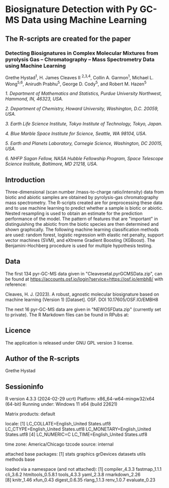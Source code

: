 # Biosignature Detection with Py GC-MS Data using Machine Learning

## The R-scripts are created for the paper

### Detecting Biosignatures in Complex Molecular Mixtures from pyrolysis Gas – Chromatography – Mass Spectrometry Data using Machine Learning

Grethe Hystad<sup>1</sup>, H. James Cleaves II <sup>2,3,4</sup>, Collin A. Garmon<sup>1</sup>, Michael L. Wong<sup>5,6</sup>, Anirudh Prabhu<sup>5</sup>, George D. Cody<sup>5</sup>, and Robert M. Hazen<sup>5</sup>

 *1. Department of Mathematics and Statistics, Purdue University Northwest, Hammond, IN, 46323, USA.*
 
 *2. Department of Chemistry, Howard University, Washington, D.C. 20059, USA.*
 
 *3. Earth Life Science Institute, Tokyo Institute of Technology, Tokyo, Japan.*
 
 *4. Blue Marble Space Institute for Science, Seattle, WA 98104, USA.*
 
 *5. Earth and Planets Laboratory, Carnegie Science, Washington, DC 20015, USA.*
 
 *6. NHFP Sagan Fellow, NASA Hubble Fellowship Program, Space Telescope Science Institute, Baltimore, MD 21218, USA.*

## Introduction
Three-dimensional (scan number /mass-to-charge ratio/intensity) data from biotic and abiotic samples are obtained by pyrolysis-gas chromatography mass spectrometry. The R-scripts created are for preprocessing these data and to use machine learning to predict whether a sample is biotic or abiotic. Nested resampling is used to obtain an estimate for the prediction performance of the model. The pattern of features that are "important" in distinguishing the abiotic from the biotic species are then determined and shown graphically.
The following machine learning classification methods are used: random forest, logistic regression with elastic net penalty, support vector machines (SVM), and eXtreme Gradient Boosting (XGBoost). The Benjamini-Hochberg procedure is used for multiple hypothesis testing. 

## Data
The first 134 pyr-GC-MS data given in "Cleavesetal.pyrGCMSData.zip", can be found at https://accounts.osf.io/login?service=https://osf.io/embh8/ with reference:

Cleaves, H. J. (2023). A robust, agnostic molecular biosignature based on machine learning (Version 1) [Dataset]. OSF. DOI 10.17605/OSF.IO/EMBH8

The next 16 pyr-GC-MS data are given in "NEWOSFData.zip" (currently set to private).
The R Markdown files can be found in RPubs at:  

## Licence
The application is released under GNU GPL version 3 license.

## Author of the R-scripts
Grethe Hystad

## Sessioninfo

R version 4.3.3 (2024-02-29 ucrt)
Platform: x86_64-w64-mingw32/x64 (64-bit)
Running under: Windows 11 x64 (build 22621)

Matrix products: default


locale:
[1] LC_COLLATE=English_United States.utf8  LC_CTYPE=English_United States.utf8    LC_MONETARY=English_United States.utf8
[4] LC_NUMERIC=C                           LC_TIME=English_United States.utf8    

time zone: America/Chicago
tzcode source: internal

attached base packages:
[1] stats     graphics  grDevices datasets  utils     methods   base     

loaded via a namespace (and not attached):
 [1] compiler_4.3.3    fastmap_1.1.1     cli_3.6.2         htmltools_0.5.8.1 tools_4.3.3       yaml_2.3.8        rmarkdown_2.26   
 [8] knitr_1.46        xfun_0.43         digest_0.6.35     rlang_1.1.3       renv_1.0.7        evaluate_0.23    

 
